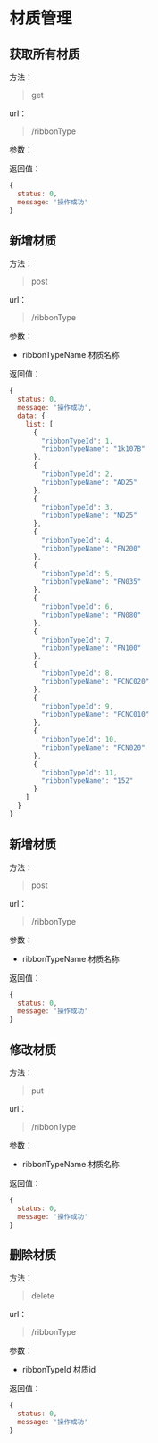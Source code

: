 # 材质管理

## 获取所有材质

方法：

> get 

url：

> /ribbonType

参数：

返回值：

```js
{
  status: 0,
  message: '操作成功'
}
```

## 新增材质

方法：

> post

url：

> /ribbonType

参数：

- ribbonTypeName 材质名称

返回值：

```js
{
  status: 0,
  message: '操作成功',
  data: {
    list: [
      {
        "ribbonTypeId": 1,
        "ribbonTypeName": "1k107B"
      },
      {
        "ribbonTypeId": 2,
        "ribbonTypeName": "AD25"
      },
      {
        "ribbonTypeId": 3,
        "ribbonTypeName": "ND25"
      },
      {
        "ribbonTypeId": 4,
        "ribbonTypeName": "FN200"
      },
      {
        "ribbonTypeId": 5,
        "ribbonTypeName": "FN035"
      },
      {
        "ribbonTypeId": 6,
        "ribbonTypeName": "FN080"
      },
      {
        "ribbonTypeId": 7,
        "ribbonTypeName": "FN100"
      },
      {
        "ribbonTypeId": 8,
        "ribbonTypeName": "FCNC020"
      },
      {
        "ribbonTypeId": 9,
        "ribbonTypeName": "FCNC010"
      },
      {
        "ribbonTypeId": 10,
        "ribbonTypeName": "FCN020"
      },
      {
        "ribbonTypeId": 11,
        "ribbonTypeName": "152"
      }
    ]
  }
}
```

## 新增材质

方法：

> post

url：

> /ribbonType

参数：

- ribbonTypeName 材质名称

返回值：

```js
{
  status: 0,
  message: '操作成功'
}
```

## 修改材质

方法：

> put

url：

> /ribbonType

参数：

- ribbonTypeName 材质名称

返回值：

```js
{
  status: 0,
  message: '操作成功'
}
```

## 删除材质

方法：

> delete

url：

> /ribbonType

参数：

- ribbonTypeId 材质id

返回值：

```js
{
  status: 0,
  message: '操作成功'
}
```